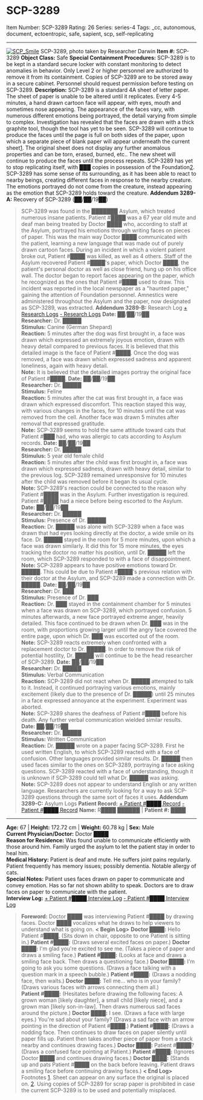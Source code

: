 # SCP-3289
Item Number: SCP-3289
Rating: 26
Series: series-4
Tags: _cc, autonomous, document, ectoentropic, safe, sapient, scp, self-replicating

---

[![SCP_Smile](https://scp-wiki.wdfiles.com/local--resized-images/scp-3289/SCP_Smile/medium.jpg)](https://scp-wiki.wdfiles.com/local--files/scp-3289/SCP_Smile)
SCP-3289, photo taken by Researcher Darwin
**Item #:** SCP-3289
**Object Class:** Safe
**Special Containment Procedures:** SCP-3289 is to be kept in a standard secure locker with constant monitoring to detect anomalies in behavior. Only Level 2 or higher personnel are authorized to remove it from its containment. Copies of SCP-3289 are to be stored away in a secure cabinet. Personnel should request permission before testing on SCP-3289.
**Description:** SCP-3289 is a standard 4A sheet of letter paper. The sheet of paper is unable to be altered until it replicates. Every 4-5 minutes, a hand drawn cartoon face will appear, with eyes, mouth and sometimes nose appearing. The appearance of the faces vary, with numerous different emotions being portrayed, the detail varying from simple to complex. Investigation has revealed that the faces are drawn with a thick graphite tool, though the tool has yet to be seen. SCP-3289 will continue to produce the faces until the page is full on both sides of the paper, upon which a separate piece of blank paper will appear underneath the current sheet[1](javascript:;). The original sheet does not display any further anomalous properties and can be torn, erased, burned, etc.. The new sheet will continue to produce the faces until the process repeats. SCP-3289 has yet to stop replicating itself, with ███ copies in possession of the Foundation[2](javascript:;).
SCP-3289 has some sense of its surrounding, as it has been able to react to nearby beings, creating different faces in response to the nearby creature. The emotions portrayed do not come from the creature, instead appearing as the emotion that SCP-3289 holds toward the creature.
**Addendum 3289-A:** Recovery of SCP-3289 (██/██/19██)
> SCP-3289 was found in the ███████ Asylum, which treated numerous insane patients. Patient #████ was a 67 year old mute and deaf man being treated by Doctor ████ who, according to staff at the Asylum, portrayed his emotions through writing faces on pieces of paper. This was the main way Doctor ████ communicated with the patient, learning a new language that was made out of purely drawn cartoon faces. During an incident in which a violent patient broke out, Patient #████ was killed, as well as 4 others. Staff of the Asylum recovered Patient #████'s paper, which Doctor ████, the patient's personal doctor as well as close friend, hung up on his office wall. The doctor began to report faces appearing on the paper, which he recognized as the ones that Patient #████ used to draw. This incident was reported in the local newspaper as a "haunted paper," gaining the attention of Foundation personnel. Amnestics were administered throughout the Asylum and the paper, now designated as SCP-3289, was extracted.
**Addendum 3289-B:** Research Log
[\+ Research Logs](javascript:;)
[\- Research Logs](javascript:;)
> **Date:** ██/██/19██  
>  **Researcher:** Dr. █████  
>  **Stimulus:** Canine (German Shepard)  
>  **Reaction:** 5 minutes after the dog was first brought in, a face was drawn which expressed an extremely joyous emotion, drawn with heavy detail compared to previous faces. It is believed that this detailed image is the face of Patient #████. Once the dog was removed, a face was drawn which expressed sadness and apparent loneliness, again with heavy detail.  
>  **Note:** It is believed that the detailed images portray the original face of Patient #████.
> **Date:** ██/██/19██  
>  **Researcher:** Dr. █████  
>  **Stimulus:** Feline  
>  **Reaction:** 5 minutes after the cat was first brought in, a face was drawn which expressed discomfort. This reaction stayed this way, with various changes in the faces, for 10 minutes until the cat was removed from the cell. Another face was drawn 5 minutes after removal that expressed gratitude.  
>  **Note:** SCP-3289 seems to hold the same attitude toward cats that Patient #███ had, who was allergic to cats according to Asylum records.
> **Date:** ██/██/19██  
>  **Researcher:** Dr. █████  
>  **Stimulus:** 5 year old female child  
>  **Reaction:** 5 minutes after the child was first brought in, a face was drawn which expressed sadness, drawn with heavy detail, similar to the previous log. SCP-3289 remained unresponsive for 10 minutes after the child was removed before it began its usual cycle.  
>  **Note:** SCP-3289's reaction could be connected to the reason why Patient #████ was in the Asylum. Further investigation is required. Patient #████ had a niece before being escorted to the Asylum.
> **Date:** ██/██/19██  
>  **Researcher:** Dr. █████  
>  **Stimulus:** Presence of Dr. █████  
>  **Reaction:** Dr. █████ was alone with SCP-3289 when a face was drawn that had eyes looking directly at the doctor, a wide smile on its face. Dr. █████ stayed in the room for 5 more minutes, upon which a face was drawn similarly. It did this for 15 more minutes, the eyes tracking the doctor no matter his position, until Dr. █████ left the room, which SCP-3289 responded to with a face of disappointment.  
>  **Note:** SCP-3289 appears to have positive emotions toward Dr. █████. This could be due to Patient #████'s previous relation with their doctor at the Asylum, and SCP-3289 made a connection with Dr. █████.
> **Date:** ██/██/19██  
>  **Researcher:** Dr. ███  
>  **Stimulus:** Presence of Dr. ███  
>  **Reaction:** Dr. ███ stayed in the containment chamber for 5 minutes when a face was drawn on SCP-3289, which portrayed confusion. 5 minutes afterwards, a new face portrayed extreme anger, heavily detailed. This face continued to be drawn when Dr. ███ was in the room, with proportions growing larger until the angry face covered the entire page, upon which Dr. ███ was escorted out of the room.  
>  **Note:** SCP-3289 reacts extremely when confronted with a replacement doctor to Dr. █████. In order to remove the risk of potential hostility, Dr. █████ will continue to be the head researcher of SCP-3289.
> **Date:** ██/██/19██  
>  **Researcher:** Dr. █████  
>  **Stimulus:** Verbal Communication  
>  **Reaction:** SCP-3289 did not react when Dr. █████ attempted to talk to it. Instead, it continued portraying various emotions, mainly excitement (likely due to the presence of Dr. █████) until 25 minutes in a face expressed annoyance at the experiment. Experiment was aborted.  
>  **Note:** SCP-3289 shares the deafness of Patient #████ before his death. Any further verbal communication wielded similar results.
> **Date:** ██/██/19██  
>  **Researcher:** Dr. █████  
>  **Stimulus:** Written Communication  
>  **Reaction:** Dr. █████ wrote on a paper facing SCP-3289. First he used written English, to which SCP-3289 reacted with a face of confusion. Other languages provided similar results. Dr. █████ then used faces similar to the ones on SCP-3289, portraying a face asking questions. SCP-3289 reacted with a face of understanding, though it is unknown if SCP-3289 could tell what Dr. █████ was asking.  
>  **Note:** SCP-3289 does not appear to understand English or any written language. Researchers are currently looking for a way to ask SCP-3289 questions through the same sort of faces it uses.
**Addendum 3289-C:** Asylum Logs
**Patient Record:**
[\+ Patient #████ Record](javascript:;)
[\- Patient #████ Record](javascript:;)
**Name:** R████ ██████ | **Patient #:** ████  
---  
**Age:** 67 | **Height:** 172.72 cm | **Weight:** 60.78 kg | **Sex:** Male  
**Current Physician/Doctor:** Doctor ████  
**Reason for Residence:** Was found unable to communicate efficiently with those around him. Family urged the asylum to let the patient stay in order to heal him.  
**Medical History:** Patient is deaf and mute. He suffers joint pains regularly. Patient frequently has memory issues; possibly dementia. Notable allergy of cats.  
**Special Notes:** Patient uses faces drawn on paper to communicate and convey emotion. Has so far not shown ability to speak. Doctors are to draw faces on paper to communicate with the patient.  
**Interview Log:**
[\+ Patient #████ Interview Log](javascript:;)
[\- Patient #████ Interview Log](javascript:;)
> **Foreword:** Doctor ████ was interviewing Patient #████ by drawing faces. Doctor ████ vocalizes what he draws to help viewers to understand what is going on.
> **< Begin Log>**
> **Doctor ████:** Hello Patient #████. (Sits down in chair, opposite to one Patient is sitting in.)
> **Patient #████:** (Draws several excited faces on paper.)
> **Doctor ████:** I'm glad you're excited to see me. (Takes a piece of paper and draws a smiling face.)
> **Patient #████:** (Looks at face and draws a smiling face back. Then draws a questioning face.)
> **Doctor ████:** I'm going to ask you some questions. (Draws a face talking with a question mark in a speech bubble.)
> **Patient #████:** (Draws a nodding face, then waits.)
> **Doctor ████:** Tell me… who is in your family? (Draws various faces with arrows connecting them all.)  
>  **Patient #████:** (Hesitates before drawing the following faces: A grown woman [likely daughter], a small child [likely niece], and a grown man [likely son-in-law]. Then draws numerous sad faces around the picture.)
> **Doctor ████:** I see. (Draws a face with large eyes.) You're sad about your family? (Draws a sad face with an arrow pointing in the direction of Patient #████.)
> **Patient #████:** (Draws a nodding face. Then continues to draw faces on paper silently until paper fills up. Patient then takes another piece of paper from a stack nearby and continues drawing faces.)
> **Doctor ████:** Patient #████? (Draws a confused face pointing at Patient.)
> **Patient #████:** (Ignores Doctor ████ and continues drawing faces.)
> **Doctor ████:** (Stands up and pats Patient #████ on the back before leaving. Patient draws a smiling face before continuing drawing faces.)
> **< End Log>**
Footnotes
[1](javascript:;). Sheet can appear on any surface the original is placed on.
[2](javascript:;). Using copies of SCP-3289 for scrap paper is prohibited in case the current SCP-3289 is to be used and potentially misplaced.